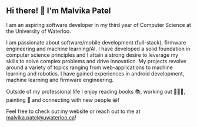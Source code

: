 ## Hi there! 👋 I'm Malvika Patel

I am an aspiring software developer in my third year of Computer Science at the University of Waterloo. 

I am passionate about software/mobile development (full-stack), firmware engineering and machine learning/AI. I have developed a solid foundation in computer science principles and I attain a strong desire to leverage my skills to solve complex problems and drive innovation. 
My projects revolve around a variety of topics ranging from web-applications to machine learning and robotics. 
I have gained experiences in android development, machine learning and firmware engineering. 

Outside of my professional life I enjoy reading books 📚, working out 🏋🏽‍♀️, painting 🎨 and connecting with new people 😀! 

Feel free to check out my website or reach out to me at malvika.patel@uwaterloo.ca!

